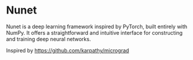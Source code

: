 # Nunet
Nunet is a deep learning framework inspired by PyTorch, built entirely with NumPy. It offers a straightforward and intuitive interface for constructing and training deep neural networks.



Inspired by https://github.com/karpathy/micrograd
